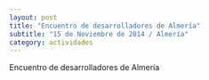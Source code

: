 ```yaml
---
layout: post
title: "Encuentro de desarrolladores de Almería"
subtitle: "15 de Noviembre de 2014 / Almería"
category: actividades
---
```

Encuentro de desarrolladores de Almería